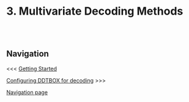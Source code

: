 # 3. Multivariate Decoding Methods


















<br/><br/>

## Navigation

<<< [Getting Started]()

[Configuring DDTBOX for decoding]() >>>

[Navigation page](https://github.com/DDTBOX/tutorials/blob/master/Navigation.md)
